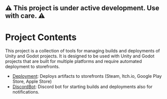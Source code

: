 ## ⚠️ This project is under active development. Use with care. ⚠️

# Project Contents

This project is a collection of tools for managing builds and deployments of Unity and Godot projects. It is designed to
be used with Unity and Godot projects that are built for multiple platforms and require automated deployment to
storefronts.

- [Deployment](Deployment/README.md): Deploys artifacts to storefronts (Steam, Itch.io, Google Play Store, Apple Store)
- [DiscordBot](DiscordBot/README.md): Discord bot for starting builds and deployments also for notifications.
